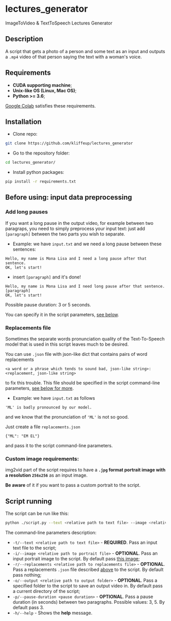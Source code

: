 # lectures_generator
ImageToVideo &amp; TextToSpeech Lectures Generator

## Description
A script that gets a photo of a person and some text as an input and outputs a `.mp4` video of that person saying the text with a woman's voice.

## Requirements
- **CUDA supporting machine**;
- **Unix-like OS (Linux, Mac OS)**;
- **Python >= 3.6**;

[Google Colab](https://colab.research.google.com/) satisfies these requirements.

## Installation

- Clone repo:
```bash
git clone https://github.com/kliffeup/lectures_generator
```

- Go to the repository folder:
```bash
cd lectures_generator/
```

- Install python packages:
```bash
pip install -r requirements.txt
```

## Before using: input data preprocessing

### Add long pauses

If you want a long pause in the output video, for example between two paragraps, you need to simply preprocess your input text: just add `[paragraph]` between the two parts you wish to separate.

- Example: we have `input.txt` and we need a long pause between these sentences:

```
Hello, my name is Mona Lisa and I need a long pause after that sentence.
OK, let's start!
```

- insert `[paragraph]` and it's done!

```
Hello, my name is Mona Lisa and I need long pause after that sentence.
[paragraph]
OK, let's start!
```

Possible pause duration: 3 or 5 seconds.

You can specify it in the script parameters, [see below](#script-running).

### Replacements file

Sometimes the separate words pronunciation quality of the Text-To-Speech model that is used in this script leaves much to be desired.

You can use `.json` file with json-like dict that contains pairs of word replacements
```
<a word or a phrase which tends to sound bad, json-like string>: <replacement, json-like string>
```
to fix this trouble. This file should be specified in the script command-line parameters, [see below for more](#script-running).

- Example: we have `input.txt` as follows
```
'ML' is badly pronounced by our model.
```

and we know that the pronunciation of `'ML'` is not so good.

Just create a file `replacements.json`
```
{"ML": "EM EL"}
```

and pass it to the script command-line parameters.

### Custom image requirements:

img2vid part of the script requires to have a **`.jpg` format portrait image with a resolution `256x256`** as an input image.

**Be aware** of it if you want to pass a custom portrait to the script.

## Script running

The script can be run like this:
```bash
python ./script.py --text <relative path to text file> --image <relative path to portrait file> --replacements <relative path to replacements file> --output <relative path to output folder> --pause-duration <pause duration>
```
The command-line parameters description:

- `-t/--text <relative path to text file>` - **REQUIRED**. Pass an input text file to the script;
- `-i/--image <relative path to portrait file>` - **OPTIONAL**. Pass an input portrait image to the script. By default pass [this image](https://github.com/kliffeup/lectures_generator/blob/master/MakeItTalk/examples/monalisa2.jpg);
- `-r/--replacements <relative path to replacements file>` - **OPTIONAL**. Pass a replacements `.json` file described [above](#replacements-file) to the script. By default pass nothing;
- `-o/--output <relative path to output folder>` - **OPTIONAL**. Pass a specified folder to the script to save an output video in. By default pass a current directory of the script;
- `-p/--pause-duration <pause duration>` - **OPTIONAL**. Pass a pause duration (in seconds) between two paragraphs. Possible values: 3, 5. By default pass 3.
- `-h/--help` - Shows the **help** message.

